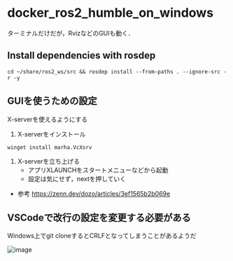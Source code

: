 # docker_ros2_humble_on_windows
ターミナルだけだが，RvizなどのGUIも動く．

## Install dependencies with rosdep
```
cd ~/share/ros2_ws/src && rosdep install --from-paths . --ignore-src -r -y
```


## GUIを使うための設定
X-serverを使えるようにする

1. X-serverをインストール
```
winget install marha.VcXsrv
```
1. X-serverを立ち上げる
    - アプリXLAUNCHをスタートメニューなどから起動
    - 設定は気にせず，nextを押していく

- 参考
https://zenn.dev/dozo/articles/3ef1565b2b069e

## VSCodeで改行の設定を変更する必要がある
Windows上でgit cloneするとCRLFとなってしまうことがあるようだ

![image](https://user-images.githubusercontent.com/83892604/233789822-5dcc164c-874d-42cf-b69c-c60e3cd5972d.png)

